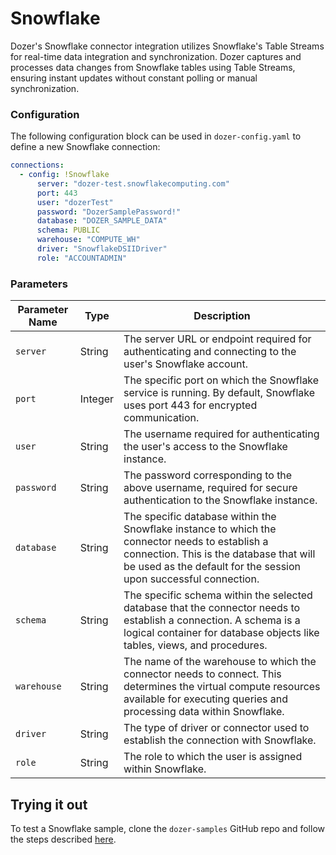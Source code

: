 # Snowflake

Dozer's Snowflake connector integration utilizes Snowflake's Table Streams for real-time data integration and synchronization. Dozer captures and processes data changes from Snowflake tables using Table Streams, ensuring instant updates without constant polling or manual synchronization.

### Configuration
The following configuration block can be used in `dozer-config.yaml` to define a new Snowflake connection:

```yaml
connections:
  - config: !Snowflake
      server: "dozer-test.snowflakecomputing.com"
      port: 443
      user: "dozerTest"
      password: "DozerSamplePassword!"
      database: "DOZER_SAMPLE_DATA"
      schema: PUBLIC
      warehouse: "COMPUTE_WH"
      driver: "SnowflakeDSIIDriver"
      role: "ACCOUNTADMIN"
```

### Parameters

| **Parameter Name** | **Type** | **Description** | 
|--------------------|----------|-----------------|
| `server` | String | The server URL or endpoint required for authenticating and connecting to the user's Snowflake account. |
| `port` | Integer | The specific port on which the Snowflake service is running. By default, Snowflake uses port 443 for encrypted communication. |
| `user` | String | The username required for authenticating the user's access to the Snowflake instance. |
| `password` | String | The password corresponding to the above username, required for secure authentication to the Snowflake instance. |
| `database` | String | The specific database within the Snowflake instance to which the connector needs to establish a connection. This is the database that will be used as the default for the session upon successful connection. |
| `schema` | String | The specific schema within the selected database that the connector needs to establish a connection. A schema is a logical container for database objects like tables, views, and procedures. |
| `warehouse` | String | The name of the warehouse to which the connector needs to connect. This determines the virtual compute resources available for executing queries and processing data within Snowflake. |
| `driver` | String | The type of driver or connector used to establish the connection with Snowflake. |
| `role` | String | The role to which the user is assigned within Snowflake. |


## Trying it out

To test a Snowflake sample, clone the `dozer-samples` GitHub repo and follow the steps described [here](https://github.com/getdozer/dozer-samples/tree/main/connectors/snowflake).